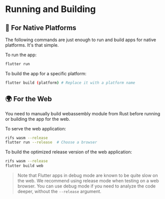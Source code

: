 # Running and Building

## 📱 For Native Platforms

The following commands are just enough to run and build apps for native platforms. It's that simple.

To run the app:

```bash
flutter run
```

To build the app for a specific platform:

```bash
flutter build (platform) # Replace it with a platform name
```

## 🌍 For the Web

You need to manually build webassembly module from Rust before running or building the app for the web.

To serve the web application:

```bash
rifs wasm --release
flutter run --release  # Choose a browser
```

To build the optimized release version of the web application:

```bash
rifs wasm --release
flutter build web
```

> Note that Flutter apps in debug mode are known to be quite slow on the web. We recommend using release mode when testing on a web browser. You can use debug mode if you need to analyze the code deeper, without the `--release` argument.
